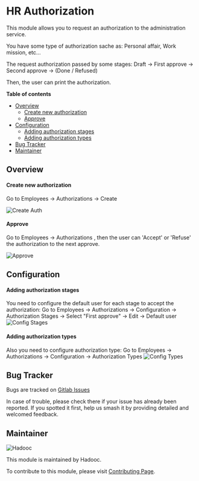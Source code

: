 # HR Authorization

This module allows you to request an authorization to the administration service.

You have some type of authorization sache as: Personal affair, Work mission, etc...

The request authorization passed by some stages: Draft -> First approve -> Second approve -> (Done / Refused)

Then, the user can print the authorization.

**Table of contents**

- [Overview](#overview)
  - [Create new authorization](#create-new-authorization)
  - [Approve](#first-approve)
- [Configuration](#configuration)
  - [Adding authorization stages](#adding-authorization-stages)
  - [Adding authorization types](#adding-authorization-types)
- [Bug Tracker](#bug-tracker)
- [Maintainer](#maintainer)

## Overview

#### Create new authorization

Go to Employees -> Authorizations -> Create

![Create Auth](static/description/create_auth.png)

#### Approve

Go to Employees -> Authorizations , then the user can 'Accept' or 'Refuse' the authorization to the next approve.

![Approve](static/description/first_approve.png)

## Configuration

#### Adding authorization stages

You need to configure the default user for each stage to accept the authorization: Go to Employees -> Authorizations ->
Configuration -> Authorization Stages -> Select "First approve" -> Edit -> Default user
![Config Stages](static/description/config_stage.png)

#### Adding authorization types

Also you need to configure authorization type: Go to Employees -> Authorizations -> Configuration -> Authorization Types
![Config Types](static/description/config_type.png)

## Bug Tracker

Bugs are tracked on [Gitlab Issues](https://gitlab.com/hadooc/odoo/hr/-/issues)

In case of trouble, please check there if your issue has already been reported. If you spotted it first, help us smash
it by providing detailed and welcomed feedback.

## Maintainer

![Hadooc](https://hadooc.com/logo)

This module is maintained by Hadooc.

To contribute to this module, please visit [Contributing Page](https://gitlab.com/hadooc/extra/wikis/Contributing).

